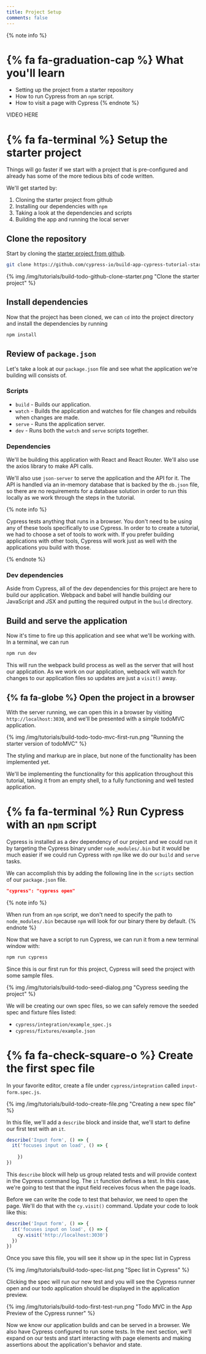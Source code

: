```yaml
---
title: Project Setup
comments: false
---
```


{% note info %}
# {% fa fa-graduation-cap %} What you'll learn

- Setting up the project from a starter repository
- How to run Cypress from an `npm` script.
- How to visit a page with Cypress
{% endnote %}

VIDEO HERE

# {% fa fa-terminal %} Setup the starter project

Things will go faster if we start with a project that is pre-configured and already has some of the more tedious bits of code written.

We'll get started by:

1. Cloning the starter project from github
2. Installing our dependencies with `npm`
3. Taking a look at the dependencies and scripts
4. Building the app and running the local server

## Clone the repository

Start by cloning the [starter project from github](https://github.com/cypress-io/build-app-cypress-tutorial-starter).

```sh
git clone https://github.com/cypress-io/build-app-cypress-tutorial-starter
```

{% img /img/tutorials/build-todo-github-clone-starter.png "Clone the starter project" %}

## Install dependencies

Now that the project has been cloned, we can `cd` into the project directory and install the dependencies by running

```sh
npm install
```

## Review of `package.json`

Let's take a look at our `package.json` file and see what the application we're building will consists of.

### Scripts

- `build` - Builds our application.
- `watch` - Builds the application and watches for file changes and rebuilds when changes are made.
- `serve` - Runs the application server.
- `dev` - Runs both the `watch` and `serve` scripts together.

### Dependencies

We'll be building this application with React and React Router. We'll also use the axios library to make API calls.

We'll also use `json-server` to serve the application and the API for it. The API is handled via an in-memory database that is backed by the `db.json` file, so there are no requirements for a database solution in order to run this locally as we work through the steps in the tutorial.

{% note info %}

Cypress tests anything that runs in a browser. You don't need to be using any of these tools specifically to use Cypress. In order to to create a tutorial, we had to choose a set of tools to work with. If you prefer building applications with other tools, Cypress will work just as well with the applications you build with those.

{% endnote %}

### Dev dependencies

Aside from Cypress, all of the dev dependencies for this project are here to build our application. Webpack and babel will handle building our JavaScript and JSX and putting the required output in the `build` directory.
## Build and serve the application

Now it's time to fire up this application and see what we'll be working with. In a terminal, we can run

```sh
npm run dev
```

This will run the webpack build process as well as the server that will host our application. As we work on our application, webpack will watch for changes to our application files so updates are just a `visit()` away.


## {% fa fa-globe %} Open the project in a browser

With the server running, we can open this in a browser by visiting `http://localhost:3030`, and we'll be presented with a simple todoMVC application.

{% img /img/tutorials/build-todo-todo-mvc-first-run.png "Running the starter version of todoMVC" %}

The styling and markup are in place, but none of the functionality has been implemented yet.

We'll be implementing the functionality for this application throughout this tutorial, taking it from an empty shell, to a fully functioning and well tested application.

# {% fa fa-terminal %} Run Cypress with an `npm` script

Cypress is installed as a dev dependency of our project and we could run it by targeting the Cypress binary under `node_modules/.bin` but it would be much easier if we could run Cypress with `npm` like we do our `build` and `serve` tasks.

We can accomplish this by adding the following line in the `scripts` section of our `package.json` file.

```json
"cypress": "cypress open"
```

{% note info %}

When run from an `npm` script, we don't need to specify the path to `node_modules/.bin` because `npm` will look for our binary there by default.
{% endnote %}

Now that we have a script to run Cypress, we can run it from a new terminal window with:

```sh
npm run cypress
```

Since this is our first run for this project, Cypress will seed the project with some sample files.

{% img /img/tutorials/build-todo-seed-dialog.png "Cypress seeding the project" %}

We will be creating our own spec files, so we can safely remove the seeded spec and fixture files listed:

- `cypress/integration/example_spec.js`
- `cypress/fixtures/example.json`


# {% fa fa-check-square-o %} Create the first spec file

In your favorite editor, create a file under `cypress/integration` called `input-form.spec.js`.

{% img /img/tutorials/build-todo-create-file.png "Creating a new spec file" %}

In this file, we'll add a `describe` block and inside that, we'll start to define our first test with an `it`. 

```js
describe('Input form', () => {
  it('focuses input on load', () => {
    
    })
})
```

This `describe` block will help us group related tests and will provide context in the Cypress command log. The `it` function defines a test. In this case, we're going to test that the input field receives focus when the page loads.

Before we can write the code to test that behavior, we need to open the page. We'll do that with the `cy.visit()` command. Update your code to look like this:

```js
describe('Input form', () => {
  it('focuses input on load', () => {
    cy.visit('http://localhost:3030')
  })
})
```

Once you save this file, you will see it show up in the spec list in Cypress

{% img /img/tutorials/build-todo-spec-list.png "Spec list in Cypress" %}

Clicking the spec will run our new test and you will see the Cypress runner open and our todo application should be displayed in the application preview.

{% img /img/tutorials/build-todo-first-test-run.png "Todo MVC in the App Preview of the Cypress runner" %}

Now we know our application builds and can be served in a browser. We also have Cypress configured to run some tests. In the next section, we'll expand on our tests and start interacting with page elements and making assertions about the application's behavior and state.
